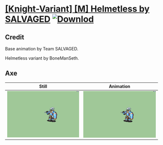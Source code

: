 # [\[Knight-Variant\] \[M\] Helmetless by SALVAGED](./) [![Downlod](https://img.shields.io/badge/Download--red?style=social&logo=github)](https://minhaskamal.github.io/DownGit/#/home?url=https://github.com/Klokinator/FE-Repo/tree/main/Battle%20Animations%2FInfantry%20-%20Knights%2C%20Generals%2C%20Armors%2F%5BKnight-Variant%5D%20%5BM%5D%20Helmetless%20by%20SALVAGED%2F3.%20Axe)

## Credit

Base animation by Team SALVAGED. 

Helmetless variant by BoneManSeth.

## Axe

| Still | Animation |
| :---: | :-------: |
| ![Axe still](./Axe_000.png) | ![Axe animation](./Axe.gif) |
